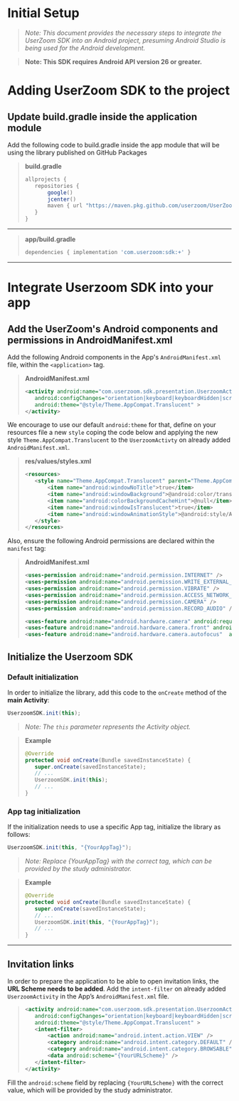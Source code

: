 # Initial Setup

> *Note: This document provides the necessary steps to integrate the UserZoom SDK into an Android project, presuming Android Studio is being used for the Android development.*

> **Note: This SDK requires Android API version 26 or greater.**

# Adding UserZoom SDK to the project

## Update build.gradle inside the application module
Add the following code to build.gradle inside the app module that will be using the library published on GitHub Packages

>**build.gradle**  
>```gradle
> allprojects {
>    repositories {
>        google()
>        jcenter()
>        maven { url "https://maven.pkg.github.com/userzoom/UserZoomSDK-Android" }
>    }
> }
>```

---
>**app/build.gradle**  
>```gradle
>dependencies { implementation 'com.userzoom:sdk:+' }
>```


----
# Integrate Userzoom SDK into your app

## Add the UserZoom's Android components and permissions in AndroidManifest.xml

Add the following Android components in the App's `AndroidManifest.xml` file, within the `<application>` tag.

>**AndroidManifest.xml**
>```xml
><activity android:name="com.userzoom.sdk.presentation.UserzoomActivity"
>    android:configChanges="orientation|keyboard|keyboardHidden|screenSize"
>    android:theme="@style/Theme.AppCompat.Translucent" >
></activity>
>```

We encourage to use our default `android:theme` for that, define on your resources file a new `style` coping the code below and applying the new style `Theme.AppCompat.Translucent` to the `UserzoomActivty` on already added `AndroidManifest.xml`.

>**res/values/styles.xml**
>```xml
><resources>
>    <style name="Theme.AppCompat.Translucent" parent="Theme.AppCompat.Light.NoActionBar">
>        <item name="android:windowNoTitle">true</item>
>        <item name="android:windowBackground">@android:color/transparent</item>
>        <item name="android:colorBackgroundCacheHint">@null</item>
>        <item name="android:windowIsTranslucent">true</item>
>        <item name="android:windowAnimationStyle">@android:style/Animation</item>
>    </style>
></resources>
>```

Also, ensure the following Android permissions are declared within the `manifest` tag:

>**AndroidManifest.xml**
>```xml
><uses-permission android:name="android.permission.INTERNET" />
><uses-permission android:name="android.permission.WRITE_EXTERNAL_STORAGE" />
><uses-permission android:name="android.permission.VIBRATE" />
><uses-permission android:name="android.permission.ACCESS_NETWORK_STATE" />
><uses-permission android:name="android.permission.CAMERA" />
><uses-permission android:name="android.permission.RECORD_AUDIO" />
>
><uses-feature android:name="android.hardware.camera" android:required="false" />
><uses-feature android:name="android.hardware.camera.front" android:required="false"/>
><uses-feature android:name="android.hardware.camera.autofocus"  android:required="false"/>
>```

## Initialize the Userzoom SDK

### Default initialization

In order to initialize the library, add this code to the `onCreate` method of the **main Activity**:

```Java
UserzoomSDK.init(this);
```
> *Note: The `this` parameter represents the Activity object.*

> **Example**
>```Java
>@Override
>protected void onCreate(Bundle savedInstanceState) {
>    super.onCreate(savedInstanceState);
>    // ...
>    UserzoomSDK.init(this);
>    // ...
>}
>```

### App tag initialization

If the initialization needs to use a specific App tag, initialize the library as follows:

```Java
UserzoomSDK.init(this, "{YourAppTag}");
```
> *Note: Replace {YourAppTag} with the correct tag, which can be provided by the study administrator.*

> **Example**
>```Java
>@Override
>protected void onCreate(Bundle savedInstanceState) {
>    super.onCreate(savedInstanceState);
>    // ...
>    UserzoomSDK.init(this, "{YourAppTag}");
>    // ...
>}
>```

----

## Invitation links

In order to prepare the application to be able to open invitation links, the **URL Scheme needs to be added**. Add the `intent-filter` on already added `UserzoomActivity` in the App’s `AndroidManifest.xml` file.

>```xml
><activity android:name="com.userzoom.sdk.presentation.UserzoomActivity"
>    android:configChanges="orientation|keyboard|keyboardHidden|screenSize"
>    android:theme="@style/Theme.AppCompat.Translucent" >
>    <intent-filter>
>        <action android:name="android.intent.action.VIEW" />
>        <category android:name="android.intent.category.DEFAULT" />
>        <category android:name="android.intent.category.BROWSABLE" />
>        <data android:scheme="{YourURLScheme}" />
>    </intent-filter>
></activity>
>```

Fill the `android:scheme` field by replacing `{YourURLScheme}` with the correct value, which will be provided by the study administrator.

